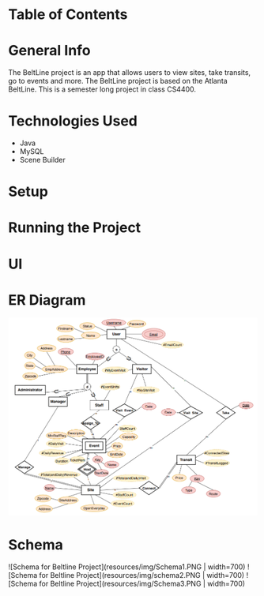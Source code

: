 # Table of Contents
# General Info
The BeltLine project is an app that allows users to view sites, take transits, go to events and more. 
The BeltLine project is based on the Atlanta BeltLine.
This is a semester long project in class CS4400.
# Technologies Used
- Java
- MySQL
- Scene Builder
# Setup
# Running the Project
# UI
# ER Diagram
![Er Diagram for the Beltline Project](resources/img/EER.PNG)
# Schema
![Schema for Beltline Project](resources/img/Schema1.PNG | width=700)
![Schema for Beltline Project](resources/img/schema2.PNG | width=700)
![Schema for Beltline Project](resources/img/Schema3.PNG | width=700)
